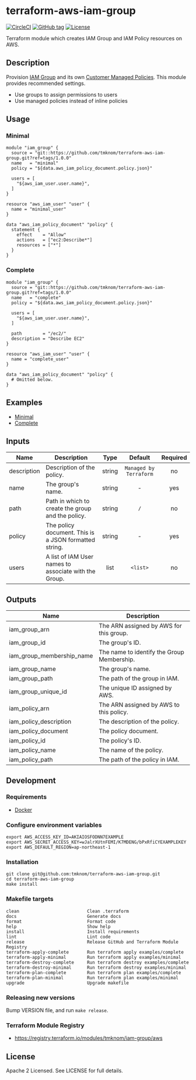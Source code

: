 # terraform-aws-iam-group

[![CircleCI](https://circleci.com/gh/tmknom/terraform-aws-iam-group.svg?style=svg)](https://circleci.com/gh/tmknom/terraform-aws-iam-group)
[![GitHub tag](https://img.shields.io/github/tag/tmknom/terraform-aws-iam-group.svg)](https://registry.terraform.io/modules/tmknom/iam-group/aws)
[![License](https://img.shields.io/github/license/tmknom/terraform-aws-iam-group.svg)](https://opensource.org/licenses/Apache-2.0)

Terraform module which creates IAM Group and IAM Policy resources on AWS.

## Description

Provision [IAM Group](https://docs.aws.amazon.com/IAM/latest/UserGuide/id_groups.html)
and its own [Customer Managed Policies](https://docs.aws.amazon.com/IAM/latest/UserGuide/access_policies_managed-vs-inline.html#customer-managed-policies).
This module provides recommended settings.

- Use groups to assign permissions to users
- Use managed policies instead of inline policies

## Usage

### Minimal

```hcl
module "iam_group" {
  source = "git::https://github.com/tmknom/terraform-aws-iam-group.git?ref=tags/1.0.0"
  name   = "minimal"
  policy = "${data.aws_iam_policy_document.policy.json}"

  users = [
    "${aws_iam_user.user.name}",
  ]
}

resource "aws_iam_user" "user" {
  name = "minimal_user"
}

data "aws_iam_policy_document" "policy" {
  statement {
    effect    = "Allow"
    actions   = ["ec2:Describe*"]
    resources = ["*"]
  }
}
```

### Complete

```hcl
module "iam_group" {
  source = "git::https://github.com/tmknom/terraform-aws-iam-group.git?ref=tags/1.0.0"
  name   = "complete"
  policy = "${data.aws_iam_policy_document.policy.json}"

  users = [
    "${aws_iam_user.user.name}",
  ]

  path        = "/ec2/"
  description = "Describe EC2"
}

resource "aws_iam_user" "user" {
  name = "complete_user"
}

data "aws_iam_policy_document" "policy" {
  # Omitted below.
}
```

## Examples

- [Minimal](https://github.com/tmknom/terraform-aws-iam-group/tree/master/examples/minimal)
- [Complete](https://github.com/tmknom/terraform-aws-iam-group/tree/master/examples/complete)

## Inputs

| Name        | Description                                           |  Type  |        Default         | Required |
| ----------- | ----------------------------------------------------- | :----: | :--------------------: | :------: |
| description | Description of the policy.                            | string | `Managed by Terraform` |    no    |
| name        | The group's name.                                     | string |           -            |   yes    |
| path        | Path in which to create the group and the policy.     | string |          `/`           |    no    |
| policy      | The policy document. This is a JSON formatted string. | string |           -            |   yes    |
| users       | A list of IAM User names to associate with the Group. |  list  |        `<list>`        |    no    |

## Outputs

| Name                      | Description                                |
| ------------------------- | ------------------------------------------ |
| iam_group_arn             | The ARN assigned by AWS for this group.    |
| iam_group_id              | The group's ID.                            |
| iam_group_membership_name | The name to identify the Group Membership. |
| iam_group_name            | The group's name.                          |
| iam_group_path            | The path of the group in IAM.              |
| iam_group_unique_id       | The unique ID assigned by AWS.             |
| iam_policy_arn            | The ARN assigned by AWS to this policy.    |
| iam_policy_description    | The description of the policy.             |
| iam_policy_document       | The policy document.                       |
| iam_policy_id             | The policy's ID.                           |
| iam_policy_name           | The name of the policy.                    |
| iam_policy_path           | The path of the policy in IAM.             |

## Development

### Requirements

- [Docker](https://www.docker.com/)

### Configure environment variables

```shell
export AWS_ACCESS_KEY_ID=AKIAIOSFODNN7EXAMPLE
export AWS_SECRET_ACCESS_KEY=wJalrXUtnFEMI/K7MDENG/bPxRfiCYEXAMPLEKEY
export AWS_DEFAULT_REGION=ap-northeast-1
```

### Installation

```shell
git clone git@github.com:tmknom/terraform-aws-iam-group.git
cd terraform-aws-iam-group
make install
```

### Makefile targets

```text
clean                          Clean .terraform
docs                           Generate docs
format                         Format code
help                           Show help
install                        Install requirements
lint                           Lint code
release                        Release GitHub and Terraform Module Registry
terraform-apply-complete       Run terraform apply examples/complete
terraform-apply-minimal        Run terraform apply examples/minimal
terraform-destroy-complete     Run terraform destroy examples/complete
terraform-destroy-minimal      Run terraform destroy examples/minimal
terraform-plan-complete        Run terraform plan examples/complete
terraform-plan-minimal         Run terraform plan examples/minimal
upgrade                        Upgrade makefile
```

### Releasing new versions

Bump VERSION file, and run `make release`.

### Terraform Module Registry

- <https://registry.terraform.io/modules/tmknom/iam-group/aws>

## License

Apache 2 Licensed. See LICENSE for full details.

